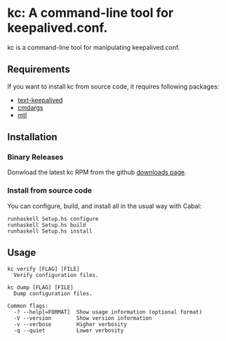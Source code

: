 kc: A command-line tool for keepalived.conf.
==================

kc is a command-line tool for manipulating keepalived.conf.


Requirements
------------------
If you want to install kc from source code, it requires following packages:

- [text-keepalived](http://github.com/maoe/kc)
- [cmdargs](http://hackage.haskell.org/package/cmdargs)
- [mtl](http://hackage.haskell.org/package/mtl)


Installation
------------------
### Binary Releases
Donwload the latest kc RPM from the github [downloads page](http://github.com/maoe/kc/downloads).

### Install from source code
You can configure, build, and install all in the usual way with Cabal:

    runhaskell Setup.hs configure
    runhaskell Setup.hs build
    runhaskell Setup.hs install


Usage
------------------
    kc verify [FLAG] [FILE]
      Verify configuration files.

    kc dump [FLAG] [FILE]
      Dump configuration files.

    Common flags:
      -? --help[=FORMAT]  Show usage information (optional format)
      -V --version        Show version information
      -v --verbose        Higher verbosity
      -q --quiet          Lower verbosity


[1]: http://hackage.haskell.org/
